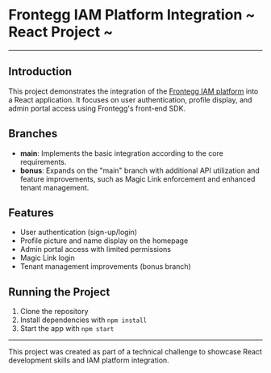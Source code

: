 # Frontegg IAM Platform Integration ~ React Project ~

---

## Introduction

This project demonstrates the integration of the [Frontegg IAM platform](https://frontegg.com/) into a React application. It focuses on user authentication, profile display, and admin portal access using Frontegg's front-end SDK.

## Branches

-   **main**: Implements the basic integration according to the core requirements.
-   **bonus**: Expands on the "main" branch with additional API utilization and feature improvements, such as Magic Link enforcement and enhanced tenant management.

## Features

-   User authentication (sign-up/login)
-   Profile picture and name display on the homepage
-   Admin portal access with limited permissions
-   Magic Link login
-   Tenant management improvements (bonus branch)

## Running the Project

1. Clone the repository
2. Install dependencies with `npm install`
3. Start the app with `npm start`

---

This project was created as part of a technical challenge to showcase React development skills and IAM platform integration.
